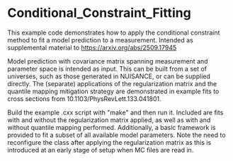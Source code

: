 # Conditional_Constraint_Fitting
This example code demonstrates how to apply the conditional constraint method to fit a model prediction to a measurement. Intended as supplemental material to https://arxiv.org/abs/2509.17945

Model prediction with covariance matrix spanning measurement and parameter space is intended as input. This can be built from a set of universes, such as those generated in NUISANCE, or can be supplied directly. The (separate) applications of the regularization matrix and the quantile mapping mitigation strategy are demonstrated in example fits to cross sections from 10.1103/PhysRevLett.133.041801.

Build the example .cxx script with "make" and then run it. Included are fits with and without the regularization matrix applied, as well as with and without quantile mapping performed. Additionally, a basic framework is provided to fit a subset of all available model parameters. Note the need to reconfigure the class after applying the regularization matrix as this is introduced at an early stage of setup when MC files are read in.
